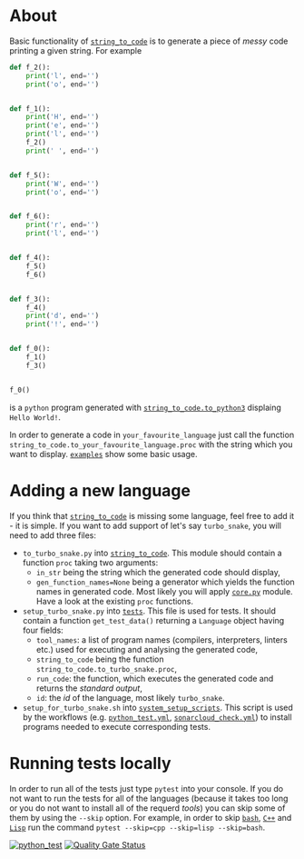 # About

Basic functionality of [`string_to_code`](./string_to_code) is to generate a piece of _messy_ code printing a given string.
For example
```python
def f_2():
    print('l', end='')
    print('o', end='')


def f_1():
    print('H', end='')
    print('e', end='')
    print('l', end='')
    f_2()
    print(' ', end='')


def f_5():
    print('W', end='')
    print('o', end='')


def f_6():
    print('r', end='')
    print('l', end='')


def f_4():
    f_5()
    f_6()


def f_3():
    f_4()
    print('d', end='')
    print('!', end='')


def f_0():
    f_1()
    f_3()


f_0()
```
is a `python` program generated with [`string_to_code.to_python3`](./string_to_code/to_python3.py) displaing `Hello World!`.


In order to generate a code in `your_favourite_language` just call the function `string_to_code.to_your_favourite_language.proc` with the string which you want to display. [`examples`](./examples) show some basic usage.

# Adding a new language

If you think that [`string_to_code`](./string_to_code) is missing some language, feel free to add it - it is simple.
If you want to add support of let's say `turbo_snake`, you will need to add three files:
- `to_turbo_snake.py` into [`string_to_code`](./string_to_code). This module should contain a function `proc` taking two arguments:
  - `in_str` being the string which the generated code should display,
  - `gen_function_names=None` being a generator which yields the function names in generated code.
  Most likely you will apply [`core.py`](./string_to_code/core.py) module. Have a look at the existing `proc` functions.
- `setup_turbo_snake.py` into [`tests`](./tests). This file is used for tests. It should contain a function `get_test_data()` returning a `Language` object having four fields:
  - `tool_names`: a list of program names (compilers, interpreters, linters etc.) used for executing and analysing the generated code,
  - `string_to_code` being the function `string_to_code.to_turbo_snake.proc`,
  - `run_code`: the function, which executes the generated code and returns the _standard output_,
  - `id`: the _id_ of the language, most likely `turbo_snake`.
- `setup_for_turbo_snake.sh` into [`system_setup_scripts`](./system_setup_scripts). This script is used by the workflows (e.g. [`python_test.yml`](./.github/workflows/python_test.yml), [`sonarcloud_check.yml`](./.github/workflows/sonarcloud_check.yml)) to install programs needed to execute corresponding tests.

# Running tests locally

In order to run all of the tests just type `pytest` into your console.
If you do not want to run the tests for all of the languages (because it takes too long or you do not want to install all of the requerd _tools_) you can skip some of them by using the `--skip` option. For example, in order to skip [`bash`](./string_to_code/to_bash.py), [`C++`](./string_to_code/to_cpp.py) and [`Lisp`](./string_to_code/to_lisp.py) run the command
```pytest --skip=cpp --skip=lisp --skip=bash```.

[![python_test](https://github.com/vil02/string_to_code_proj/actions/workflows/python_test.yml/badge.svg)](https://github.com/vil02/string_to_code_proj/actions/workflows/python_test.yml)
[![Quality Gate Status](https://sonarcloud.io/api/project_badges/measure?project=vil02_string_to_code_proj&metric=alert_status)](https://sonarcloud.io/summary/new_code?id=vil02_string_to_code_proj)

